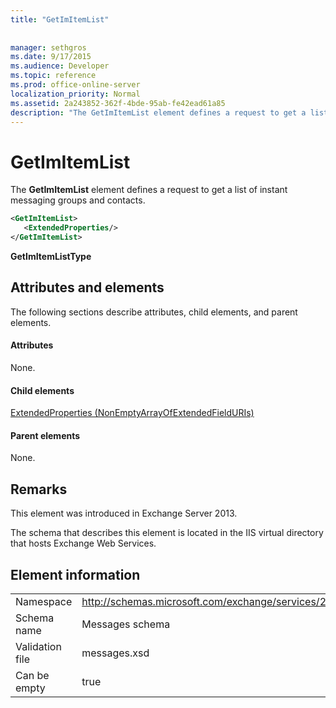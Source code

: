 ```yaml
---
title: "GetImItemList"
 
 
manager: sethgros
ms.date: 9/17/2015
ms.audience: Developer
ms.topic: reference
ms.prod: office-online-server
localization_priority: Normal
ms.assetid: 2a243852-362f-4bde-95ab-fe42ead61a85
description: "The GetImItemList element defines a request to get a list of instant messaging groups and contacts."
---
```


# GetImItemList

The **GetImItemList** element defines a request to get a list of instant messaging groups and contacts. 
  
```XML
<GetImItemList>
   <ExtendedProperties/>
</GetImItemList>
```

 **GetImItemListType**
## Attributes and elements

The following sections describe attributes, child elements, and parent elements.
  
#### Attributes

None.
  
#### Child elements

[ExtendedProperties (NonEmptyArrayOfExtendedFieldURIs)](extendedproperties-nonemptyarrayofextendedfielduris.md)
  
#### Parent elements

None.
  
## Remarks

This element was introduced in Exchange Server 2013.
  
The schema that describes this element is located in the IIS virtual directory that hosts Exchange Web Services.
  
## Element information

|||
|:-----|:-----|
|Namespace  <br/> |http://schemas.microsoft.com/exchange/services/2006/messages  <br/> |
|Schema name  <br/> |Messages schema  <br/> |
|Validation file  <br/> |messages.xsd  <br/> |
|Can be empty  <br/> |true  <br/> |
   


